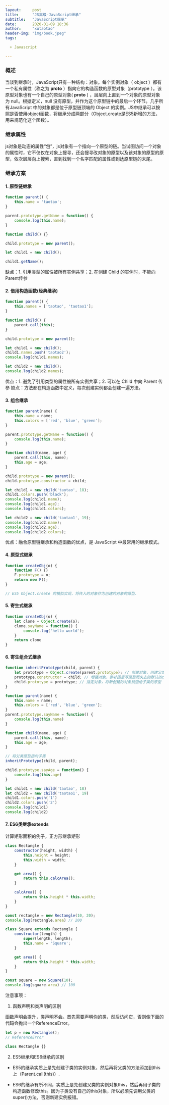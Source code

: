 ```yaml
---
layout:     post
title:      "JS高级-JavaScript继承"
subtitle:   "JavaScript继承"
date:       2020-01-09 18:36
author:     "xutaotao"
header-img: "img/book.jpeg"
tags:

  + Javascript

---
```


### 概述

当谈到继承时，JavaScript只有一种结构：对象。每个实例对象（ object ）都有一个私有属性（称之为 __proto__ ）指向它的构造函数的原型对象（prototype ）。该原型对象也有一个自己的原型对象( __proto__ ) ，层层向上直到一个对象的原型对象为 null。根据定义，null 没有原型，并作为这个原型链中的最后一个环节。几乎所有JavaScript 中的对象都是位于原型链顶端的 Object 的实例。JS中继承可以按照是否使用object函数，将继承分成两部分（Object.create是ES5新增的方法，用来规范化这个函数）。

### 继承属性

js对象是动态的属性“包”，js对象有一个指向一个原型的链。当试图访问一个对象的属性时，它不仅仅在对象上搜寻，还会搜寻改对象的原型以及该对象的原型的原型，依次层层向上搜索，直到找到一个名字匹配的属性或到达原型链的末尾。

### 继承方案

#### 1. 原型链继承

``` javascript
function parent() {
    this.name = 'taotao';
}

parent.prototype.getName = function() {
    console.log(this.name);
}

function child() {}

child.prototype = new parent();

let child1 = new child();

child1.getName();
```

缺点：1. 引用类型的属性被所有实例共享；2. 在创建 Child 的实例时，不能向Parent传参

#### 2. 借用构造函数(经典继承)

``` javascript
function parent() {
    this.names = ['taotao', 'taotao1'];
}

function child() {
    parent.call(this);
}

child.prototype = new parent();

let child1 = new child();
child1.names.push('taotao2');
console.log(child1.names);

let child2 = new child();
console.log(child2.names);
```

优点：1. 避免了引用类型的属性被所有实例共享；2. 可以在 Child 中向 Parent 传参
缺点：方法都在构造函数中定义，每次创建实例都会创建一遍方法。

#### 3. 组合继承

``` javascript
function parent(name) {
    this.name = name;
    this.colors = ['red', 'blue', 'green'];
}

parent.prototype.getName = function() {
    console.log(this.name);
}

function child(name, age) {
    parent.call(this, name);
    this.age = age;
}

child.prototype = new parent();
child.prototype.constructor = child;

let child1 = new child('taotao', 18);
child1.colors.push('black');
console.log(child1.name);
console.log(child1.age);
console.log(child1.colors);

let child2 = new child('taotao1', 19);
console.log(child2.name);
console.log(child2.age);
console.log(child2.colors);
```

优点：融合原型链继承和构造函数的优点，是 JavaScript 中最常用的继承模式。

#### 4. 原型式继承

``` javascript
function createObj(o) {
    function F() {}
    F.prototype = o;
    return new F();
}

// ES5 Object.create 的模拟实现，将传入的对象作为创建的对象的原型.
```

#### 5. 寄生式继承

``` javascript
function createObj(o) {
    let clone = Object.create(o);
    clone.sayName = function() {
        console.log('hello world');
    }
    return clone
}
```

#### 6. 寄生组合式继承

``` javascript
function inheritPrototype(child, parent) {
    let prototype = Object.create(parent.prototype); // 创建对象，创建父类原型的副本
    prototype.constructor = child; // 增强对象，弥补因重写原型而失去的默认的constructor 属性
    child.prototype = prototype; // 指定对象，将新创建的对象赋值给子类的原型
}

function parent(name) {
    this.name = name;
    this.colors = ['red', 'blue', 'green'];
}
parent.prototype.sayName = function() {
    console.log(this.name)
}

function child(name, age) {
    parent.call(this, name);
    this.age = age;
}

// 将父类原型指向子类
inheritPrototype(child, parent);

child.prototype.sayAge = function() {
    console.log(this.age)
}

let child1 = new child('taotao', 18)
let child2 = new child('taotao1', 19)
child1.colors.push('1')
child2.colors.push('2')
console.log(child1)
console.log(child2)
```

#### 7. ES6类继承extends

计算矩形面积的例子，正方形继承矩形

``` javascript
class Rectangle {
    constructor(height, width) {
        this.height = height;
        this.width = width;
    }

    get area() {
        return this.calcArea();
    }

    calcArea() {
        return this.height * this.width;
    }
}

const rectangle = new Rectangle(10, 20);
console.log(rectangle.area) // 200

class Square extends Rectangle {
    constructor(length) {
        super(length, length);
        this.name = 'Square';
    }

    get area() {
        return this.height * this.width;
    }
}

const square = new Square(10);
console.log(square.area) // 100
```

注意事项：

1. 函数声明和类声明的区别

函数声明会提升，类声明不会。首先需要声明你的类，然后访问它，否则像下面的代码会抛出一个ReferenceError。

``` javascript
let p = new Rectangle();
// ReferenceError

class Rectangle {}
```

2. ES5继承和ES6继承的区别

* ES5的继承实质上是先创建子类的实例对象，然后再将父类的方法添加到this上（Parent.call(this)）.

* ES6的继承有所不同，实质上是先创建父类的实例对象this，然后再用子类的构造函数修改this。因为子类没有自己的this对象，所以必须先调用父类的super()方法，否则新建实例报错。

